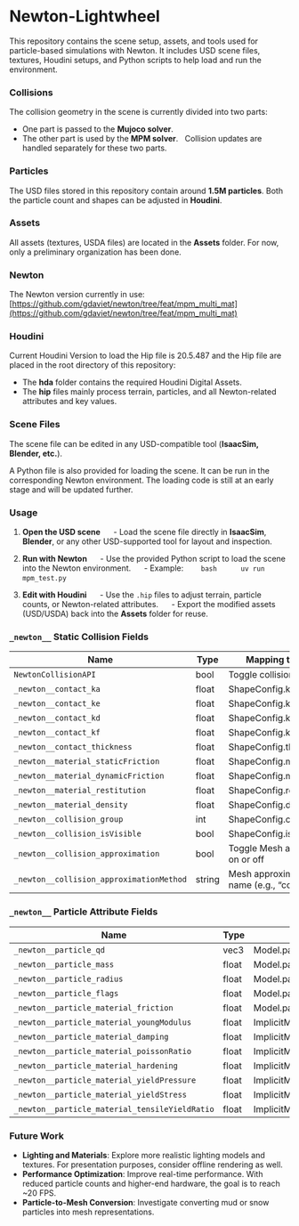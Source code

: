 # Newton-Lightwheel 
This repository contains the scene setup, assets, and tools used for particle-based simulations with Newton. It includes USD scene files, textures, Houdini setups, and Python scripts to help load and run the environment.  

### Collisions
The collision geometry in the scene is currently divided into two parts:  
- One part is passed to the **Mujoco solver**.  
- The other part is used by the **MPM solver**.  
Collision updates are handled separately for these two parts.  

### Particles
The USD files stored in this repository contain around **1.5M particles**. Both the particle count and shapes can be adjusted in **Houdini**.  

### Assets
All assets (textures, USDA files) are located in the **Assets** folder. For now, only a preliminary organization has been done.  

### Newton
The Newton version currently in use:  
[https://github.com/gdaviet/newton/tree/feat/mpm_multi_mat](https://github.com/gdaviet/newton/tree/feat/mpm_multi_mat)

### Houdini
Current Houdini Version to load the Hip file is 20.5.487 and 
the Hip file are placed in the root directory of this repository:  
- The **hda** folder contains the required Houdini Digital Assets.  
- The **hip** files mainly process terrain, particles, and all Newton-related attributes and key values.  

### Scene Files
The scene file can be edited in any USD-compatible tool (**IsaacSim, Blender, etc.**).  

A Python file is also provided for loading the scene. It can be run in the corresponding Newton environment. The loading code is still at an early stage and will be updated further.  

### Usage
1. **Open the USD scene**  
   - Load the scene file directly in **IsaacSim**, **Blender**, or any other USD-supported tool for layout and inspection.  

2. **Run with Newton**  
   - Use the provided Python script to load the scene into the Newton environment.  
   - Example:  
     ```bash
     uv run mpm_test.py
     ```  
3. **Edit with Houdini**  
   - Use the `.hip` files to adjust terrain, particle counts, or Newton-related attributes.  
   - Export the modified assets (USD/USDA) back into the **Assets** folder for reuse.  

### `_newton__` Static Collision Fields

| Name | Type | Mapping to Newton |
|------|------|-------------|
| `NewtonCollisionAPI` | bool | Toggle collision on or off |
| `_newton__contact_ka` | float | ShapeConfig.ka |
| `_newton__contact_ke` | float | ShapeConfig.ke |
| `_newton__contact_kd` | float | ShapeConfig.kd |
| `_newton__contact_kf` | float | ShapeConfig.kf |
| `_newton__contact_thickness` | float | ShapeConfig.thickness |
| `_newton__material_staticFriction` | float | ShapeConfig.mu |
| `_newton__material_dynamicFriction` | float | ShapeConfig.mu |
| `_newton__material_restitution` | float | ShapeConfig.restitution |
| `_newton__material_density` | float | ShapeConfig.density |
| `_newton__collision_group` | int | ShapeConfig.collision_group |
| `_newton__collision_isVisible` | bool | ShapeConfig.is_visible |
| `_newton__collision_approximation` | bool | Toggle Mesh approximation on or off |
| `_newton__collision_approximationMethod` | string | Mesh approximation method name (e.g., “coacd”) |

### `_newton__` Particle Attribute Fields

| Name | Type | Mapping to Newton |
|------|------|-------------|
| `_newton__particle_qd` | vec3 | Model.particle_qd |
| `_newton__particle_mass` | float | Model.particle_mass |
| `_newton__particle_radius` | float | Model.particle_radius |
| `_newton__particle_flags` | float | Model.particle_flags |
| `_newton__particle_material_friction` | float | Model.particle_mu|
| `_newton__particle_material_youngModulus` | float | ImplicitMPMOptions.young_modulus|
| `_newton__particle_material_damping` | float | ImplicitMPMOptions.damping|
| `_newton__particle_material_poissonRatio` | float | ImplicitMPMOptions.poisson_ratio|
| `_newton__particle_material_hardening` | float | ImplicitMPMOptions.hardening|
| `_newton__particle_material_yieldPressure` | float | ImplicitMPMOptions.yield_pressure|
| `_newton__particle_material_yieldStress` | float | ImplicitMPMOptions.yield_stress|
| `_newton__particle_material_tensileYieldRatio` | float | ImplicitMPMOptions.tensile_yield_ratio |

### Future Work
- **Lighting and Materials**: Explore more realistic lighting models and textures. For presentation purposes, consider offline rendering as well.  
- **Performance Optimization**: Improve real-time performance. With reduced particle counts and higher-end hardware, the goal is to reach ~20 FPS.  
- **Particle-to-Mesh Conversion**: Investigate converting mud or snow particles into mesh representations.  
<!-- - **Additional Scene Elements**: Add details such as leaves, grass, or rocks to enhance realism.   -->
<!-- - **Rendering Enhancements**: Experiment with techniques like subsurface scattering (SSS) in RTX for better visual fidelity.   -->

